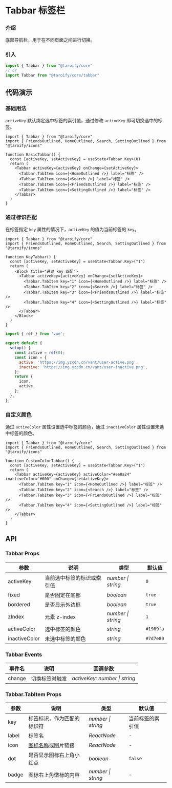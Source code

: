 # Tabbar 标签栏

### 介绍

底部导航栏，用于在不同页面之间进行切换。

### 引入

```ts
import { Tabbar } from "@taroify/core"
// or
import Tabbar from "@taroify/core/tabbar"
```

## 代码演示

### 基础用法

`activeKey` 默认绑定选中标签的索引值，通过修改 `activeKey` 即可切换选中的标签。

```tsx
import { Tabbar } from "@taroify/core"
import { FriendsOutlined, HomeOutlined, Search, SettingOutlined } from "@taroify/icons"

function BasicTabbar() {
  const [activeKey, setActiveKey] = useState<Tabbar.Key>(0)
  return (
    <Tabbar activeKey={activeKey} onChange={setActiveKey}>
      <Tabbar.TabItem icon={<HomeOutlined />} label="标签" />
      <Tabbar.TabItem icon={<Search />} label="标签" />
      <Tabbar.TabItem icon={<FriendsOutlined />} label="标签" />
      <Tabbar.TabItem icon={<SettingOutlined />} label="标签" />
    </Tabbar>
  )
}
```

### 通过标识匹配

在标签指定 `key` 属性的情况下，`activeKey` 的值为当前标签的 `key`。

```tsx
import { Tabbar } from "@taroify/core"
import { FriendsOutlined, HomeOutlined, Search, SettingOutlined } from "@taroify/icons"

function KeyTabbar() {
  const [activeKey, setActiveKey] = useState<Tabbar.Key>("1")
  return (
    <Block title="通过 key 匹配">
      <Tabbar activeKey={activeKey} onChange={setActiveKey}>
        <Tabbar.TabItem key="1" icon={<HomeOutlined />} label="标签" />
        <Tabbar.TabItem key="2" icon={<Search />} label="标签" />
        <Tabbar.TabItem key="3" icon={<FriendsOutlined />} label="标签" />
        <Tabbar.TabItem key="4" icon={<SettingOutlined />} label="标签" />
      </Tabbar>
    </Block>
  )
}
```

```js
import { ref } from 'vue';

export default {
  setup() {
    const active = ref(0);
    const icon = {
      active: 'https://img.yzcdn.cn/vant/user-active.png',
      inactive: 'https://img.yzcdn.cn/vant/user-inactive.png',
    };
    return {
      icon,
      active,
    };
  },
};
```

### 自定义颜色

通过 `activeColor` 属性设置选中标签的颜色，通过 `inactiveColor` 属性设置未选中标签的颜色。

```tsx
import { Tabbar } from "@taroify/core"
import { FriendsOutlined, HomeOutlined, Search, SettingOutlined } from "@taroify/icons"

function CustomColorTabbar() {
  const [activeKey, setActiveKey] = useState<Tabbar.Key>("1")
  return (
    <Tabbar activeKey={activeKey} activeColor="#ee0a24" inactiveColor="#000" onChange={setActiveKey}>
      <Tabbar.TabItem key="1" icon={<HomeOutlined />} label="标签" />
      <Tabbar.TabItem key="2" icon={<Search />} label="标签" />
      <Tabbar.TabItem key="3" icon={<FriendsOutlined />} label="标签" />
      <Tabbar.TabItem key="4" icon={<SettingOutlined />} label="标签" />
    </Tabbar>
  )
}
```

## API

### Tabbar Props

| 参数 | 说明 | 类型 | 默认值 |
| --- | --- | --- | --- |
| activeKey | 当前选中标签的标识或索引值 | _number \| string_ | `0` |
| fixed | 是否固定在底部 | _boolean_ | `true` |
| bordered | 是否显示外边框 | _boolean_ | `true` |
| zIndex | 元素 z-index | _number \| string_ | `1` |
| activeColor | 选中标签的颜色 | _string_ | `#1989fa` |
| inactiveColor | 未选中标签的颜色 | _string_ | `#7d7e80` |

### Tabbar Events

| 事件名 | 说明           | 回调参数                   |
| ------ | -------------- | -------------------------- |
| change | 切换标签时触发 | _activeKey: number \| string_ |

### Tabbar.TabItem Props

| 参数 | 说明 | 类型 | 默认值 |
| --- | --- | --- | --- |
| key | 标签标识，作为匹配的标识符 | _number \| string_ | 当前标签的索引值 |
| label | 标签名 | _ReactNode_ | - |
| icon | [图标名称](/components/icon)或图片链接 | _ReactNode_ | - |
| dot | 是否显示图标右上角小红点 | _boolean_ | `false` |
| badge | 图标右上角徽标的内容 | _number \| string_ | - |
